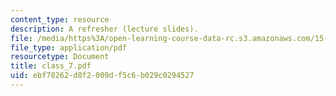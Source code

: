 ```yaml
---
content_type: resource
description: A refresher (lecture slides).
file: /media/https%3A/open-learning-course-data-rc.s3.amazonaws.com/15-969-dynamic-leadership-using-improvisation-in-business-fall-2004/ebf78262d8f2009df5c6b029c0294527_class_7.pdf
file_type: application/pdf
resourcetype: Document
title: class_7.pdf
uid: ebf78262-d8f2-009d-f5c6-b029c0294527
---
```

